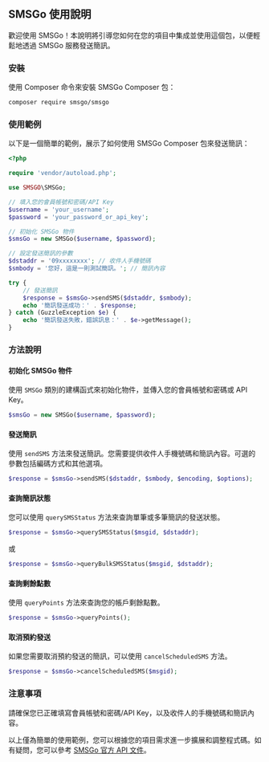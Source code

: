 ## SMSGo 使用說明

歡迎使用 SMSGo！本說明將引導您如何在您的項目中集成並使用這個包，以便輕鬆地透過 SMSGo 服務發送簡訊。

### 安裝

使用 Composer 命令來安裝 SMSGo Composer 包：

```sh
composer require smsgo/smsgo
```

### 使用範例

以下是一個簡單的範例，展示了如何使用 SMSGo Composer 包來發送簡訊：

```php
<?php

require 'vendor/autoload.php';

use SMSGO\SMSGo;

// 填入您的會員帳號和密碼/API Key
$username = 'your_username';
$password = 'your_password_or_api_key';

// 初始化 SMSGo 物件
$smsGo = new SMSGo($username, $password);

// 設定發送簡訊的參數
$dstaddr = '09xxxxxxxx'; // 收件人手機號碼
$smbody = '您好，這是一則測試簡訊。'; // 簡訊內容

try {
    // 發送簡訊
    $response = $smsGo->sendSMS($dstaddr, $smbody);
    echo '簡訊發送成功：' . $response;
} catch (GuzzleException $e) {
    echo '簡訊發送失敗，錯誤訊息：' . $e->getMessage();
}
```

### 方法說明

#### 初始化 SMSGo 物件

使用 `SMSGo` 類別的建構函式來初始化物件，並傳入您的會員帳號和密碼或 API Key。

```php
$smsGo = new SMSGo($username, $password);
```

#### 發送簡訊

使用 `sendSMS` 方法來發送簡訊。您需要提供收件人手機號碼和簡訊內容。可選的參數包括編碼方式和其他選項。

```php
$response = $smsGo->sendSMS($dstaddr, $smbody, $encoding, $options);
```

#### 查詢簡訊狀態

您可以使用 `querySMSStatus` 方法來查詢單筆或多筆簡訊的發送狀態。

```php
$response = $smsGo->querySMSStatus($msgid, $dstaddr);
```

或

```php
$response = $smsGo->queryBulkSMSStatus($msgid, $dstaddr);
```

#### 查詢剩餘點數

使用 `queryPoints` 方法來查詢您的帳戶剩餘點數。

```php
$response = $smsGo->queryPoints();
```

#### 取消預約發送

如果您需要取消預約發送的簡訊，可以使用 `cancelScheduledSMS` 方法。

```php
$response = $smsGo->cancelScheduledSMS($msgid);
```

### 注意事項

請確保您已正確填寫會員帳號和密碼/API Key，以及收件人的手機號碼和簡訊內容。

以上僅為簡單的使用範例，您可以根據您的項目需求進一步擴展和調整程式碼。如有疑問，您可以參考 [SMSGo 官方 API 文件](https://www.smsgo.com.tw/api/SMSGO%20API_V6.2.pdf)。
